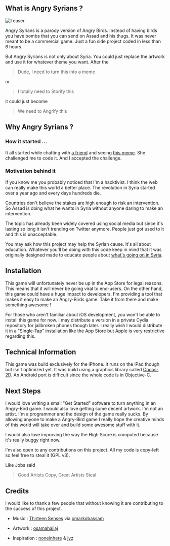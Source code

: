 ## What is Angry Syrians ?

![Teaser](http://f.cl.ly/items/47142T3f0X1K1G0M002i/free_psd_angry_birds_android_by_tsunamy_boy-d484iwq.png)

Angry Syrians is a parody version of Angry Birds. Instead of having birds you have bombs that you can send on Assad and his thugs. It was never meant to be a commercial game. Just a fun side project coded in less than 6 hours.

But Angry Syrians is not only about Syria. You could just replace the artwork and use it for whatever theme you want. After the 
> Dude, I need to turn this into a meme 

or 

>I totally need to Storify this

 it could just become

>We need to Angrify this 

## Why Angry Syrians ?

### How it started ...

It all started while chatting with [a friend](https://twitter.com/#!/noneinhere) and seeing [this meme](https://www.facebook.com/photo.php?fbid=179880925465714). She challenged me to code it. And I accepted the challenge.

### Motivation behind it

If you know me you probably noticed that I'm a hacktivist. I think the web can really make this world a better place. The revolution in Syria started over a year ago and every days hundreds die.

Countries don't believe the stakes are high enough to risk an intervention. So Assad is doing what he wants in Syria without anyone daring to make an intervention.

The topic has already been widely covered using  social media but since it's lasting so long it isn't trending on Twitter anymore. People just got used to it and this is unacceptable.

You may ask how this project may help the Syrian cause. It's all about education. Whatever you'll be doing with this code keep in mind that it was originally designed made to educate people about [what's going on in Syria](https://twitter.com/#!/JanKuzvart/syria).

## Installation

This game will unfortunately never be up in the App Store for legal reasons. This means that it will never be going viral to end-users. On the other hand, this game could have a huge impact to developers. I'm providing a tool that makes it easy to make an Angry-Birds game. Take it from there and make something awesome !

For those who aren't familiar about iOS development, you won't be able to install this game for now. I may distribute a version in a private Cydia repository for jailbroken phones though later. I really wish I would distribute it in a "Single-Tap" installation like the App Store but Apple is very restrictive regarding this.

## Technical Information

This game was build exclusively for the iPhone. It runs on the iPad though but isn't optimized yet. It was build using a graphics library called [Cocos-2D](http://www.cocos2d-iphone.org/). An Android port is difficult since the whole code is in Objective-C. 

## Next Steps

I would love writing a small "Get Started" software to turn anything in an Angry-Bird game. I would also love getting some decent artwork. I'm not an artist. I'm a programmer and the design of the game really sucks. By allowing anyone to make a Angry-Bird game I really hope the creative minds of this world will take over and build some awesome stuff with it.

I would also love improving the way the High Score is computed because it's really buggy right now.

I'm also open to any contributions on this project. All my code is copy-left so feel free to steal it (GPL v3).

Like Jobs said 
> Good Artists Copy, Great Artists Steal


## Credits 

I would like to thank a few people that without knowing it are contributing to the success of this project.

* Music :  [Thirteen Senses](http://www.youtube.com/watch?v=VFroDCsVCeY) via [omarkobassam](http://www.youtube.com/watch?v=iHOLXEzuWfg)

* Artwork : [osamahajjaj](http://osamahajjaj.com/en/)

* Inspiration : [noneinhere](http://twitter.com/noneinhere) & [jyz](http://twitter.com/jyzas)
